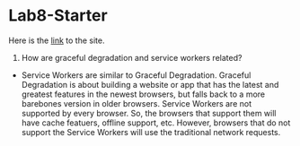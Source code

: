 # Lab8-Starter

Here is the [link](https://b2bomber2.github.io/Lab8_Starter/) to the site.

1. How are graceful degradation and service workers related?
- Service Workers are similar to Graceful Degradation. Graceful Degradation is about building a website or app that has the latest and greatest features in the newest browsers, but falls back to a more barebones version in older browsers. Service Workers are not supported by every browser. So, the browsers that support them will have cache featuers, offline support, etc. However, browsers that do not support the Service Workers will use the traditional network requests. 